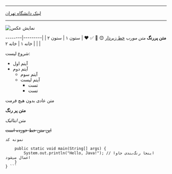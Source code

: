 ---

[لینک دانشگاه تهران](https://ut.ac.ir)
***
![نمایش عکس](https://ut.ac.ir/assets/d00cc5be/images/logos/loading-logo.png)

<b>متن پررنگ</b>
<i>متن مورب</i>
<u>خط زیردار</u>
😊 🚀 ✅ ❤️
| ستون ۱ | ستون ۲ |
|---------|--------|
| خانه ۱  | خانه ۲  |



شروع لیست:
- آیتم اول
 - آیتم دوم
   - آیتم سوم
   - آیتم لیست
       - تست
       - تست

متن عادی بدون هیچ فرمت

**متن پر رنگ**

*متن ایتالیک*

~~این متن خط خورده است~~

`نمونه کد`

```public class Main {
    public static void main(String[] args) {
        System.out.println("Hello, Java!"); // اینجا رنگ‌بندی جاوا اعمال می‌شود
    }
} ```
